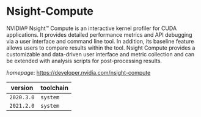 # Nsight-Compute

NVIDIA® Nsight™ Compute is an interactive kernel profiler for CUDA applications. It provides detailed performance metrics and API debugging via a user interface and command line tool. In addition, its baseline feature allows users to compare results within the tool. Nsight Compute provides a customizable and data-driven user interface and metric collection and can be extended with analysis scripts for post-processing results.

*homepage*: <https://developer.nvidia.com/nsight-compute>

version | toolchain
--------|----------
``2020.3.0`` | ``system``
``2021.2.0`` | ``system``
